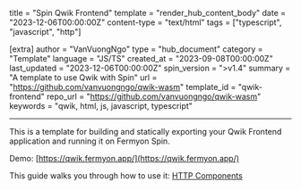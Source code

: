 title = "Spin Qwik Frontend"
template = "render_hub_content_body"
date = "2023-12-06T00:00:00Z"
content-type = "text/html"
tags = ["typescript", "javascript", "http"]

[extra]
author = "VanVuongNgo"
type = "hub_document"
category = "Template"
language = "JS/TS"
created_at = "2023-09-08T00:00:00Z"
last_updated = "2023-12-06T00:00:00Z"
spin_version = ">v1.4"
summary = "A template to use Qwik with Spin"
url = "https://github.com/vanvuongngo/qwik-wasm"
template_id = "qwik-frontend"
repo_url = "https://github.com/vanvuongngo/qwik-wasm"
keywords = "qwik, html, js, javascript, typescript"

---

This is a template for building and statically exporting your Qwik Frontend application and running it on Fermyon Spin.

Demo: [https://qwik.fermyon.app/](https://qwik.fermyon.app/)

This guide walks you through how to use it: [HTTP Components](../../spin/javascript-components#http-components)
